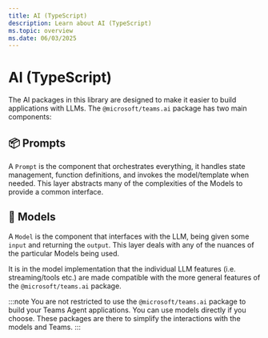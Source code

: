 ```yaml
---
title: AI (TypeScript)
description: Learn about AI (TypeScript)
ms.topic: overview
ms.date: 06/03/2025
---
```


# AI (TypeScript)

The AI packages in this library are designed to make it easier to build applications with LLMs.
The `@microsoft/teams.ai` package has two main components:

## 📦 Prompts

A `Prompt` is the component that orchestrates everything, it handles state management,
function definitions, and invokes the model/template when needed. This layer abstracts many of
the complexities of the Models to provide a common interface.

## 🧠 Models

A `Model` is the component that interfaces with the LLM, being given some `input` and returning the `output`.
This layer deals with any of the nuances of the particular Models being used.

It is in the model implementation that the individual LLM features (i.e. streaming/tools etc.)
are made compatible with the more general features of the `@microsoft/teams.ai` package.

:::note
You are not restricted to use the `@microsoft/teams.ai` package to build your Teams Agent applications. You can use models directly if you choose. These packages are there to simplify the interactions with the models and Teams.
:::
